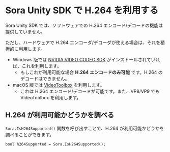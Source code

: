 # Sora Unity SDK で H.264 を利用する

Sora Unity SDK では、ソフトウェアでの H.264 エンコード/デコードの機能は提供していません。

ただし、ハードウェアで H.264 エンコーダ/デコーダが使える場合は、それを積極的に利用します。

- Windows 版では [NVIDIA VIDEO CODEC SDK](https://developer.nvidia.com/nvidia-video-codec-sdk) がインストールされていれば、これを利用します。
  - もしこれが利用可能な場合 **H.264 エンコードのみ可能** です。H.264 のデコードはできません。
- macOS 版では [VideoToolbox](https://developer.apple.com/documentation/videotoolbox) を利用します。
  - これは H.264 エンコード/デコードが可能です。また、VP8/VP9 でも VideoToolbox を利用します。

## H.264 が利用可能かどうかを調べる

`Sora.IsH264Supported()` 関数を呼び出すことで、H.264 が利用可能かどうかを調べることができます。

```
bool h264Supported = Sora.IsH264Supported();
```
